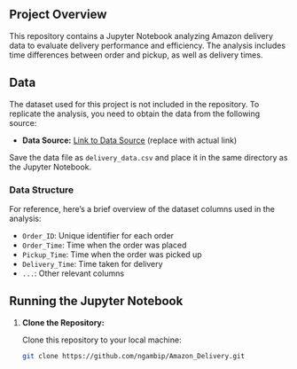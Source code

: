 ## Project Overview

This repository contains a Jupyter Notebook analyzing Amazon delivery data to evaluate delivery performance and efficiency. The analysis includes time differences between order and pickup, as well as delivery times.

## Data

The dataset used for this project is not included in the repository. To replicate the analysis, you need to obtain the data from the following source:

- **Data Source:** [Link to Data Source](https://www.kaggle.com/datasets/sujalsuthar/amazon-delivery-dataset) (replace with actual link)

Save the data file as `delivery_data.csv` and place it in the same directory as the Jupyter Notebook.

### Data Structure

For reference, here’s a brief overview of the dataset columns used in the analysis:

- `Order_ID`: Unique identifier for each order
- `Order_Time`: Time when the order was placed
- `Pickup_Time`: Time when the order was picked up
- `Delivery_Time`: Time taken for delivery
- `...`: Other relevant columns

## Running the Jupyter Notebook

1. **Clone the Repository:**

   Clone this repository to your local machine:

   ```bash
   git clone https://github.com/ngambip/Amazon_Delivery.git
